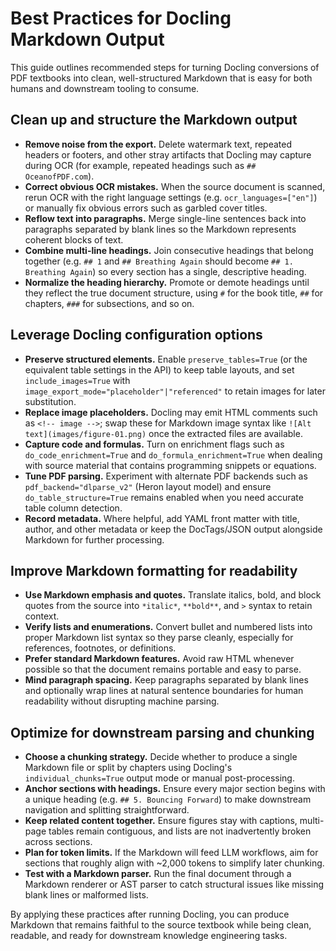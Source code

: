 # Best Practices for Docling Markdown Output

This guide outlines recommended steps for turning Docling conversions of PDF textbooks into clean, well-structured Markdown that is easy for both humans and downstream tooling to consume.

## Clean up and structure the Markdown output

- **Remove noise from the export.** Delete watermark text, repeated headers or footers, and other stray artifacts that Docling may capture during OCR (for example, repeated headings such as `## OceanofPDF.com`).
- **Correct obvious OCR mistakes.** When the source document is scanned, rerun OCR with the right language settings (e.g. `ocr_languages=["en"]`) or manually fix obvious errors such as garbled cover titles.
- **Reflow text into paragraphs.** Merge single-line sentences back into paragraphs separated by blank lines so the Markdown represents coherent blocks of text.
- **Combine multi-line headings.** Join consecutive headings that belong together (e.g. `## 1` and `## Breathing Again` should become `## 1. Breathing Again`) so every section has a single, descriptive heading.
- **Normalize the heading hierarchy.** Promote or demote headings until they reflect the true document structure, using `#` for the book title, `##` for chapters, `###` for subsections, and so on.

## Leverage Docling configuration options

- **Preserve structured elements.** Enable `preserve_tables=True` (or the equivalent table settings in the API) to keep table layouts, and set `include_images=True` with `image_export_mode="placeholder"|"referenced"` to retain images for later substitution.
- **Replace image placeholders.** Docling may emit HTML comments such as `<!-- image -->`; swap these for Markdown image syntax like `![Alt text](images/figure-01.png)` once the extracted files are available.
- **Capture code and formulas.** Turn on enrichment flags such as `do_code_enrichment=True` and `do_formula_enrichment=True` when dealing with source material that contains programming snippets or equations.
- **Tune PDF parsing.** Experiment with alternate PDF backends such as `pdf_backend="dlparse_v2"` (Heron layout model) and ensure `do_table_structure=True` remains enabled when you need accurate table column detection.
- **Record metadata.** Where helpful, add YAML front matter with title, author, and other metadata or keep the DocTags/JSON output alongside Markdown for further processing.

## Improve Markdown formatting for readability

- **Use Markdown emphasis and quotes.** Translate italics, bold, and block quotes from the source into `*italic*`, `**bold**`, and `>` syntax to retain context.
- **Verify lists and enumerations.** Convert bullet and numbered lists into proper Markdown list syntax so they parse cleanly, especially for references, footnotes, or definitions.
- **Prefer standard Markdown features.** Avoid raw HTML whenever possible so that the document remains portable and easy to parse.
- **Mind paragraph spacing.** Keep paragraphs separated by blank lines and optionally wrap lines at natural sentence boundaries for human readability without disrupting machine parsing.

## Optimize for downstream parsing and chunking

- **Choose a chunking strategy.** Decide whether to produce a single Markdown file or split by chapters using Docling's `individual_chunks=True` output mode or manual post-processing.
- **Anchor sections with headings.** Ensure every major section begins with a unique heading (e.g. `## 5. Bouncing Forward`) to make downstream navigation and splitting straightforward.
- **Keep related content together.** Ensure figures stay with captions, multi-page tables remain contiguous, and lists are not inadvertently broken across sections.
- **Plan for token limits.** If the Markdown will feed LLM workflows, aim for sections that roughly align with ~2,000 tokens to simplify later chunking.
- **Test with a Markdown parser.** Run the final document through a Markdown renderer or AST parser to catch structural issues like missing blank lines or malformed lists.

By applying these practices after running Docling, you can produce Markdown that remains faithful to the source textbook while being clean, readable, and ready for downstream knowledge engineering tasks.
